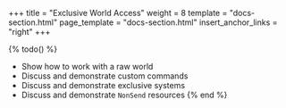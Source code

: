 +++
title = "Exclusive World Access"
weight = 8
template = "docs-section.html"
page_template = "docs-section.html"
insert_anchor_links = "right"
+++

{% todo() %}
* Show how to work with a raw world
* Discuss and demonstrate custom commands
* Discuss and demonstrate exclusive systems
* Discuss and demonstrate `NonSend` resources
{% end %}
